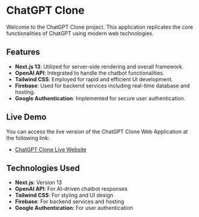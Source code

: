 # ChatGPT Clone

Welcome to the ChatGPT Clone project. This application replicates the core functionalities of ChatGPT using modern web technologies.

## Features

- **Next.js 13**: Utilized for server-side rendering and overall framework.
- **OpenAI API**: Integrated to handle the chatbot functionalities.
- **Tailwind CSS**: Employed for rapid and efficient UI development.
- **Firebase**: Used for backend services including real-time database and hosting.
- **Google Authentication**: Implemented for secure user authentication.

## Live Demo

You can access the live version of the ChatGPT Clone Web Application at the following link:
- [ChatGPT Clone Live Website](https://chatgpt-clone-tawny.vercel.app/)

## Technologies Used

- **Next.js**: Version 13
- **OpenAI API**: For AI-driven chatbot responses
- **Tailwind CSS**: For styling and UI design
- **Firebase**: For backend services and hosting
- **Google Authentication**: For user authentication

